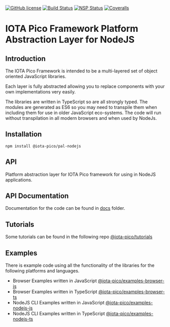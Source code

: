[![GitHub license](https://img.shields.io/badge/license-MIT-blue.svg)](https://raw.githubusercontent.com/iotaeco/iota-pico-pal-nodejs/master/LICENSE) [![Build Status](https://travis-ci.org/iotaeco/iota-pico-pal-nodejs.svg?branch=master)](https://travis-ci.org/iotaeco/iota-pico-pal-nodejs) [![NSP Status](https://nodesecurity.io/orgs/iotaeco/projects/602662bb-bf71-4ba1-96c8-d6ae74085c09/badge)](https://nodesecurity.io/orgs/iotaeco/projects/602662bb-bf71-4ba1-96c8-d6ae74085c09)
[![Coveralls](https://img.shields.io/coveralls/iotaeco/iota-pico-pal-nodejs.svg)](https://coveralls.io/github/iotaeco/iota-pico-pal-nodejs)

# IOTA Pico Framework Platform Abstraction Layer for NodeJS

## Introduction

The IOTA Pico Framework is intended to be a multi-layered set of object oriented JavaScript libraries.

Each layer is fully abstracted allowing you to replace components with your own implementations very easily.

The libraries are written in TypeScript so are all strongly typed. The modules are generated as ES6 so you may need to transpile them when including them for use in older JavaScript eco-systems. The code will run without transpilation in all modern browsers and when used by NodeJs.

## Installation

```shell
npm install @iota-pico/pal-nodejs
```

## API

Platform abstraction layer for IOTA Pico framework for using in NodeJS applications.

## API Documentation

Documentation for the code can be found in [docs](./docs/README.md) folder.

## Tutorials

Some tutorials can be found in the following repo [@iota-pico/tutorials](https://github.com/iotaeco/iota-pico-tutorials)

## Examples

There is example code using all the functionality of the libraries for the following platforms and languages.

* Browser Examples written in JavaScript [@iota-pico/examples-browser-js](https://github.com/iotaeco/iota-pico-examples-browser-js)
* Browser Examples written in TypeScript [@iota-pico/examples-browser-ts](https://github.com/iotaeco/iota-pico-examples-browser-ts)
* NodeJS CLI Examples written in JavaScript [@iota-pico/examples-nodejs-js](https://github.com/iotaeco/iota-pico-examples-nodejs-js)
* NodeJS CLI Examples written in TypeScript [@iota-pico/examples-nodejs-ts](https://github.com/iotaeco/iota-pico-examples-nodejs-ts)


